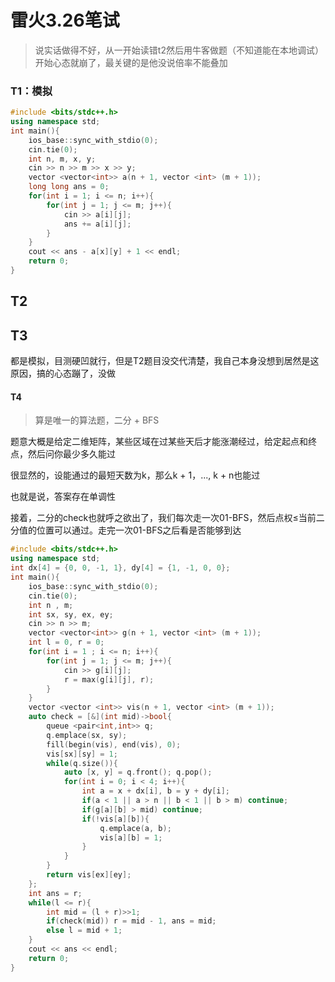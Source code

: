 # 雷火3.26笔试

> 说实话做得不好，从一开始读错t2然后用牛客做题（不知道能在本地调试）开始心态就崩了，最关键的是他没说倍率不能叠加



### T1：模拟

```cpp
#include <bits/stdc++.h>
using namespace std;
int main(){
    ios_base::sync_with_stdio(0);
    cin.tie(0);
    int n, m, x, y;
    cin >> n >> m >> x >> y;
    vector <vector<int>> a(n + 1, vector <int> (m + 1));
    long long ans = 0;
    for(int i = 1; i <= n; i++){
        for(int j = 1; j <= m; j++){
            cin >> a[i][j];
            ans += a[i][j];
        }
    }
    cout << ans - a[x][y] + 1 << endl;
    return 0;
}
```

## T2

## T3

都是模拟，目测硬凹就行，但是T2题目没交代清楚，我自己本身没想到居然是这原因，搞的心态蹦了，没做



#### T4

> 算是唯一的算法题，二分 + BFS

题意大概是给定二维矩阵，某些区域在过某些天后才能涨潮经过，给定起点和终点，然后问你最少多久能过

很显然的，设能通过的最短天数为k，那么k + 1，..., k + n也能过

也就是说，答案存在单调性

接着，二分的check也就呼之欲出了，我们每次走一次01-BFS，然后点权≤当前二分值的位置可以通过。走完一次01-BFS之后看是否能够到达

```cpp
#include <bits/stdc++.h>
using namespace std;
int dx[4] = {0, 0, -1, 1}, dy[4] = {1, -1, 0, 0};
int main(){
    ios_base::sync_with_stdio(0);
    cin.tie(0);
    int n , m;
    int sx, sy, ex, ey;
    cin >> n >> m;
    vector <vector<int>> g(n + 1, vector <int> (m + 1));
    int l = 0, r = 0;
    for(int i = 1 ; i <= n; i++){
        for(int j = 1; j <= m; j++){
            cin >> g[i][j];
            r = max(g[i][j], r);
        }
    }
    vector <vector <int>> vis(n + 1, vector <int> (m + 1));
    auto check = [&](int mid)->bool{
        queue <pair<int,int>> q;
        q.emplace(sx, sy);
        fill(begin(vis), end(vis), 0);
        vis[sx][sy] = 1;
        while(q.size()){
            auto [x, y] = q.front(); q.pop();
            for(int i = 0; i < 4; i++){
                int a = x + dx[i], b = y + dy[i];
                if(a < 1 || a > n || b < 1 || b > m) continue;
                if(g[a][b] > mid) continue;
                if(!vis[a][b]){
                    q.emplace(a, b);
                    vis[a][b] = 1;
                }
            }
        }
        return vis[ex][ey];
    };
    int ans = r;
    while(l <= r){
        int mid = (l + r)>>1;
        if(check(mid)) r = mid - 1, ans = mid;
        else l = mid + 1;
    }
    cout << ans << endl;
    return 0;
}
```
